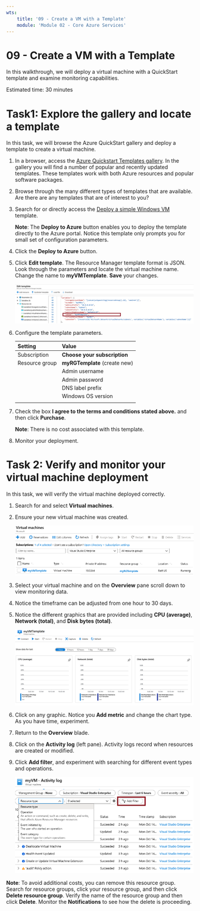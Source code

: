 ```yaml
---
wts:
    title: '09 - Create a VM with a Template'
    module: 'Module 02 - Core Azure Services'
---
```

# 09 - Create a VM with a Template

In this walkthrough, we will deploy a virtual machine with a QuickStart template and examine monitoring capabilities.

Estimated time: 30 minutes

# Task1: Explore the gallery and locate a template

In this task, we will browse the Azure QuickStart gallery and deploy a template to create a virtual machine. 

1. In a browser, access the [Azure Quickstart Templates gallery](https://azure.microsoft.com/resources/templates?azure-portal=true). In the gallery you will find a number of popular and recently updated templates. These templates work with both Azure resources and popular software packages.

2. Browse through the many different types of templates that are available. Are there are any templates that are of interest to you?

3. Search for or directly access the [Deploy a simple Windows VM](https://azure.microsoft.com/resources/templates/101-vm-simple-windows?azure-portal=true) template.

    **Note**: The **Deploy to Azure** button enables you to deploy the template directly to the Azure portal. Notice this template only prompts you for small set of configuration parameters. 

4. Click the **Deploy to Azure** button. 

5. Click **Edit template**. The Resource Manager template format is JSON. Look through the parameters and locate the virtual machine name. Change the name to **myVMTemplate**. **Save** your changes.

    ![Screenshot of the template with the VM name change highlilghted.](../images/0901.png)

6. Configure the template parameters. 

	| Setting| Value|
	|----|----|
	| Subscription | **Choose your subscription**|
	| Resource group | **myRGTemplate** (create new) |
    	| Admin username | **azureuser** |
    	| Admin password | **Pa$$w0rd1234** |
    	| DNS label prefix | **myvmtemplatexxx** (this must be unique) |
    	| Windows OS version | **2016-Datacenter** |
   	| | |

7. Check the box **I agree to the terms and conditions stated above.** and then click **Purchase**.

    **Note**: There is no cost associated with this template.

8. Monitor your deployment. 

# Task 2: Verify and monitor your virtual machine deployment

In this task, we will verify the virtual machine deployed correctly. 

1. Search for and select **Virtual machines**.

2. Ensure your new virtual machine was created. 

    ![Screenshot of the virtual machines page. The new VM is shown and running.](../images/0902.png)

3. Select your virtual machine and on the **Overview** pane scroll down to view monitoring data.

4. Notice the timeframe can be adjusted from one hour to 30 days.

5. Notice the different graphics that are provided including **CPU (average)**, **Network (total)**, and **Disk bytes (total)**. 

    ![Screenshot of the virtual machine monitoring charts.](../images/0903.png)

6. Click on any graphic. Notice you **Add metric** and change the chart type. As you have time, experiment. 

7. Return to the **Overview** blade.

8. Click on the **Activity log** (left pane). Activity logs record when resources are created or modified. 

9. Click **Add filter**, and experiment with searching for different event types and operations. 

    ![Screenshot of the Add filters page with Event type selected.](../images/0904.png)

**Note**: To avoid additional costs, you can remove this resource group. Search for resource groups, click your resource group, and then click **Delete resource group**. Verify the name of the resource group and then click **Delete**. Monitor the **Notifications** to see how the delete is proceeding.